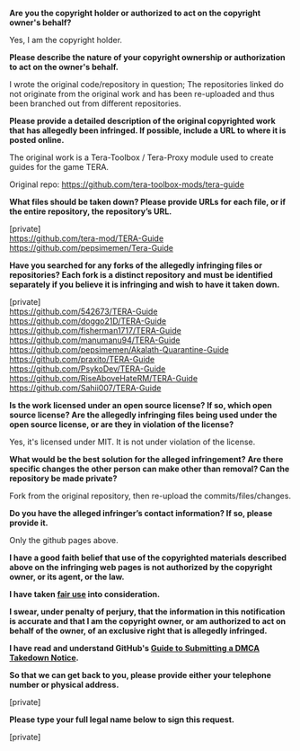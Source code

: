 **Are you the copyright holder or authorized to act on the copyright owner's behalf?**

Yes, I am the copyright holder.

**Please describe the nature of your copyright ownership or authorization to act on the owner's behalf.**

I wrote the original code/repository in question; The repositories linked do not originate from the original work and has been re-uploaded and thus been branched out from different repositories.

**Please provide a detailed description of the original copyrighted work that has allegedly been infringed. If possible, include a URL to where it is posted online.**

The original work is a Tera-Toolbox / Tera-Proxy module used to create guides for the game TERA.

Original repo: https://github.com/tera-toolbox-mods/tera-guide

**What files should be taken down? Please provide URLs for each file, or if the entire repository, the repository’s URL.**

[private]  
https://github.com/tera-mod/TERA-Guide  
https://github.com/pepsimemen/Tera-Guide  

**Have you searched for any forks of the allegedly infringing files or repositories? Each fork is a distinct repository and must be identified separately if you believe it is infringing and wish to have it taken down.**

[private]  
https://github.com/542673/TERA-Guide  
https://github.com/doggo21D/TERA-Guide  
https://github.com/fisherman1717/TERA-Guide  
https://github.com/manumanu94/TERA-Guide  
https://github.com/pepsimemen/Akalath-Quarantine-Guide  
https://github.com/praxito/TERA-Guide  
https://github.com/PsykoDev/TERA-Guide  
https://github.com/RiseAboveHateRM/TERA-Guide  
https://github.com/Sahii007/TERA-Guide  

**Is the work licensed under an open source license? If so, which open source license? Are the allegedly infringing files being used under the open source license, or are they in violation of the license?**

Yes, it's licensed under MIT. It is not under violation of the license.

**What would be the best solution for the alleged infringement? Are there specific changes the other person can make other than removal? Can the repository be made private?**

Fork from the original repository, then re-upload the commits/files/changes.

**Do you have the alleged infringer’s contact information? If so, please provide it.**

Only the github pages above.

**I have a good faith belief that use of the copyrighted materials described above on the infringing web pages is not authorized by the copyright owner, or its agent, or the law.**

**I have taken <a href="https://www.lumendatabase.org/topics/22">fair use</a> into consideration.**

**I swear, under penalty of perjury, that the information in this notification is accurate and that I am the copyright owner, or am authorized to act on behalf of the owner, of an exclusive right that is allegedly infringed.**

**I have read and understand GitHub's <a href="https://help.github.com/articles/guide-to-submitting-a-dmca-takedown-notice/">Guide to Submitting a DMCA Takedown Notice</a>.**

**So that we can get back to you, please provide either your telephone number or physical address.**

[private]  

**Please type your full legal name below to sign this request.**

[private]  

